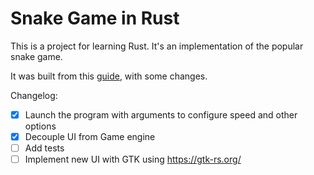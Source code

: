 Snake Game in Rust
==================

This is a project for learning Rust. It's an implementation of the popular snake game.

It was built from this [guide][snake], with some changes.

Changelog:

- [x] Launch the program with arguments to configure speed and other options
- [x] Decouple UI from Game engine
- [ ] Add tests
- [ ] Implement new UI with GTK using https://gtk-rs.org/

[snake]: https://blog.scottlogic.com/2020/10/08/lets-build-snake-with-rust.html